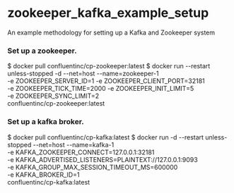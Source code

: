 # zookeeper_kafka_example_setup
An example methodology for setting up a Kafka and Zookeeper system


### Set up a zookeeper.
$ docker pull confluentinc/cp-zookeeper:latest
$ docker run --restart unless-stopped -d --net=host --name=zookeeper-1 \
 -e ZOOKEEPER_SERVER_ID=1 -e ZOOKEEPER_CLIENT_PORT=32181 \
 -e ZOOKEEPER_TICK_TIME=2000 -e ZOOKEEPER_INIT_LIMIT=5 \
 -e ZOOKEEPER_SYNC_LIMIT=2 \
 confluentinc/cp-zookeeper:latest

### Set up a kafka broker.
$ docker pull confluentinc/cp-kafka:latest
$ docker run -d --restart unless-stopped --net=host --name=kafka-1 \
 -e KAFKA_ZOOKEEPER_CONNECT=127.0.0.1:32181 \
 -e KAFKA_ADVERTISED_LISTENERS=PLAINTEXT://127.0.0.1:9093 \
 -e KAFKA_GROUP_MAX_SESSION_TIMEOUT_MS=600000 \
 -e KAFKA_BROKER_ID=1 \
 confluentinc/cp-kafka:latest

